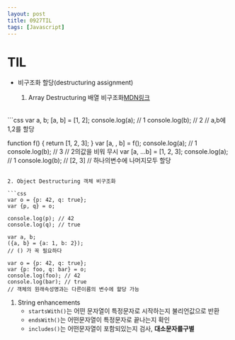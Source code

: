 ```yaml
---
layout: post
title: 0927TIL
tags: [Javascript]
---
```


# TIL
- 비구조화 할당(destructuring assignment)

   1. Array Destructuring 배열 비구조화[MDN링크](https://developer.mozilla.org/ko/docs/Web/JavaScript/Reference/Operators/Destructuring_assignment)
<br>
```css
var a, b;
[a, b] = [1, 2];
console.log(a); // 1
console.log(b); // 2
// a,b에 1,2를 할당

function f() {
    return [1, 2, 3];
}
var [a, , b] = f();
console.log(a); // 1
console.log(b); // 3
// 2의값을 비워 무시
var [a, ...b] = [1, 2, 3];
console.log(a); // 1
console.log(b); // [2, 3]
// 하나의변수에 나머지모두 할당

```

2. Object Destructuring 객체 비구조화

```css
var o = {p: 42, q: true};
var {p, q} = o;

console.log(p); // 42
console.log(q); // true

var a, b;
({a, b} = {a: 1, b: 2});
// () 가 꼭 필요하다

var o = {p: 42, q: true};
var {p: foo, q: bar} = o;
console.log(foo); // 42
console.log(bar); // true
// 객체의 원래속성명과는 다른이름의 변수에 할당 가능
```
1. String enhancements
   - `startsWith()`는 어떤 문자열이 특정문자로 시작하는지 불리언값으로 반환
   - `endsWith()`는 어떤문자열이 특정문자로 끝나는지 확인 
   - `includes()`는 어떤문자열이 포함되있는지 검사, **대소문자를구별**



